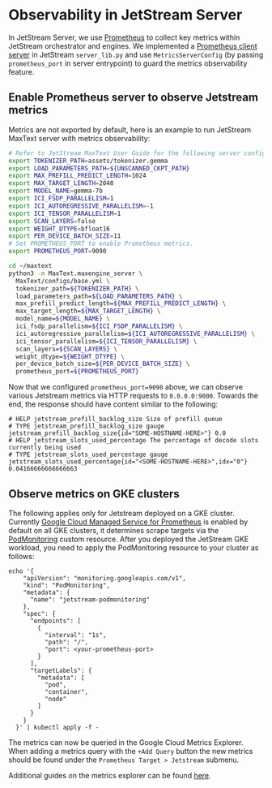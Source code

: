 # Observability in JetStream Server

In JetStream Server, we use [Prometheus](https://prometheus.io/docs/introduction/overview/) to collect key metrics within JetStream orchestrator and engines. We implemented a [Prometheus client server](https://prometheus.github.io/client_python/exporting/http/) in JetStream `server_lib.py` and use `MetricsServerConfig` (by passing `prometheus_port` in server entrypoint) to guard the metrics observability feature.

## Enable Prometheus server to observe Jetstream metrics

Metrics are not exported by default, here is an example to run JetStream MaxText server with metrics observability:

```bash
# Refer to JetStream MaxText User Guide for the following server config.
export TOKENIZER_PATH=assets/tokenizer.gemma
export LOAD_PARAMETERS_PATH=${UNSCANNED_CKPT_PATH}
export MAX_PREFILL_PREDICT_LENGTH=1024
export MAX_TARGET_LENGTH=2048
export MODEL_NAME=gemma-7b
export ICI_FSDP_PARALLELISM=1
export ICI_AUTOREGRESSIVE_PARALLELISM=-1
export ICI_TENSOR_PARALLELISM=1
export SCAN_LAYERS=false
export WEIGHT_DTYPE=bfloat16
export PER_DEVICE_BATCH_SIZE=11
# Set PROMETHEUS_PORT to enable Prometheus metrics.
export PROMETHEUS_PORT=9090

cd ~/maxtext
python3 -m MaxText.maxengine_server \
  MaxText/configs/base.yml \
  tokenizer_path=${TOKENIZER_PATH} \
  load_parameters_path=${LOAD_PARAMETERS_PATH} \
  max_prefill_predict_length=${MAX_PREFILL_PREDICT_LENGTH} \
  max_target_length=${MAX_TARGET_LENGTH} \
  model_name=${MODEL_NAME} \
  ici_fsdp_parallelism=${ICI_FSDP_PARALLELISM} \
  ici_autoregressive_parallelism=${ICI_AUTOREGRESSIVE_PARALLELISM} \
  ici_tensor_parallelism=${ICI_TENSOR_PARALLELISM} \
  scan_layers=${SCAN_LAYERS} \
  weight_dtype=${WEIGHT_DTYPE} \
  per_device_batch_size=${PER_DEVICE_BATCH_SIZE} \
  prometheus_port=${PROMETHEUS_PORT}
```

Now that we configured `prometheus_port=9090` above, we can observe various Jetstream metrics via HTTP requests to `0.0.0.0:9000`. Towards the end, the response should have content similar to the following:

```
# HELP jetstream_prefill_backlog_size Size of prefill queue
# TYPE jetstream_prefill_backlog_size gauge
jetstream_prefill_backlog_size{id="SOME-HOSTNAME-HERE>"} 0.0
# HELP jetstream_slots_used_percentage The percentage of decode slots currently being used
# TYPE jetstream_slots_used_percentage gauge
jetstream_slots_used_percentage{id="<SOME-HOSTNAME-HERE>",idx="0"} 0.04166666666666663
```

## Observe metrics on GKE clusters

The following applies only for Jetstream deployed on a GKE cluster. Currently [Google Cloud Managed Service for Prometheus](https://cloud.google.com/stackdriver/docs/managed-prometheus) is enabled by default on all GKE clusters, it determines scrape targets via the [PodMonitoring](https://github.com/GoogleCloudPlatform/prometheus-engine/blob/v0.10.0/doc/api.md#podmonitoring) custom resource. After you deployed the JetStream GKE workload, you need to apply the PodMonitoring resource to your cluster as follows:

```
echo '{
    "apiVersion": "monitoring.googleapis.com/v1",
    "kind": "PodMonitoring",
    "metadata": {
      "name": "jetstream-podmonitoring"
    },
    "spec": {
      "endpoints": [
        {
          "interval": "1s",
          "path": "/",
          "port": <your-prometheus-port>
        }
      ],
      "targetLabels": {
        "metadata": [
          "pod",
          "container",
          "node"
        ]
      }
    }
  }' | kubectl apply -f -
  ```

The metrics can now be queried in the Google Cloud Metrics Explorer. When adding a metrics query with the `+Add Query` button the new metrics should be found under the `Prometheus Target > Jetstream` submenu.

Additional guides on the metrics explorer can be found [here](https://cloud.google.com/monitoring/charts/metrics-selector).
